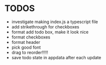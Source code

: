 # TODOS
* investigate making index.js a typescript file
* add strikethrough for checkboxes
* format add todo box, make it look nice
* format checkboxes
* format header
* pick good font
* drag to reorder!!!!!
* save todo state in appdata after each update
